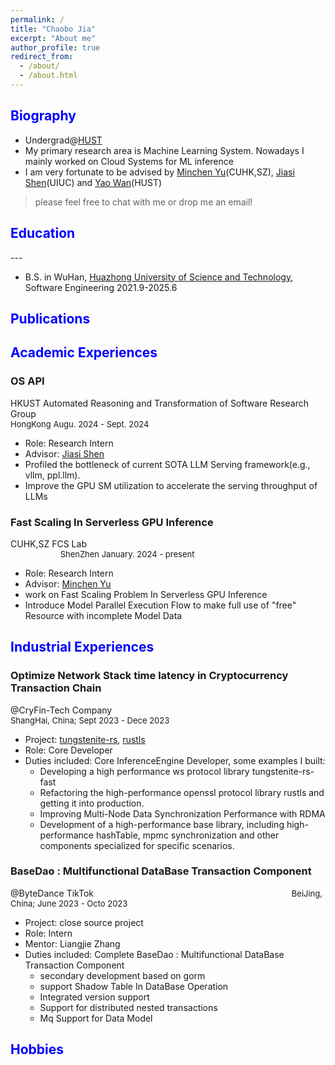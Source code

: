 ```yaml
---
permalink: /
title: "Chaobo Jia"
excerpt: "About me"
author_profile: true
redirect_from: 
  - /about/
  - /about.html
---
```


<!-- This is the front page of a website that is powered by the [academicpages template](https://github.com/academicpages/academicpages.github.io) and hosted on GitHub pages. [GitHub pages](https://pages.github.com) is a free service in which websites are built and hosted from code and data stored in a GitHub repository, automatically updating when a new commit is made to the respository. This template was forked from the [Minimal Mistakes Jekyll Theme](https://mmistakes.github.io/minimal-mistakes/) created by Michael Rose, and then extended to support the kinds of content that academics have: publications, talks, teaching, a portfolio, blog posts, and a dynamically-generated CV. You can fork [this repository](https://github.com/academicpages/academicpages.github.io) right now, modify the configuration and markdown files, add your own PDFs and other content, and have your own site for free, with no ads! An older version of this template powers my own personal website at [stuartgeiger.com](http://stuartgeiger.com), which uses [this Github repository](https://github.com/staeiou/staeiou.github.io). -->


<h2 class="col">
<font color=blue>Biography</font>
</h2>
<!-- --- -->

<!-- * 20 years old, fourth-year Undergraduate@[HUST](http://english.hust.edu.cn/) -> PhD@UMich(Ang Chen&Mosharaf Chowdhury) -->
<!-- * the elite program in the Department of Computer Science & Technology, with **GPA 3.95, rank 4th** -->
<!-- * Intern@[UIUC](http://lingming.cs.illinois.edu/index.html), about llvm fuzzing, with the guidance of Chenyuan Yang@UIUC, Lingming Zhang@UIUC -->
<!-- * Intern@[UCSD](https://people.eecs.berkeley.edu/~hao/), about LLM Serving, under the guidance of Jiangfei Duan@CUHK, Hao Zhang@UCSD -->
<!-- * I have optimized the LLVM Backend for [SenseTime](https://www.sensetime.com/)(GPU Compiler Optimization), written many high-performance neural networks operators for [Tencent](https://github.com/Tencent/ncnn) company(Inference Engine), I also have made some contributions to open source projects of [Microsoft](https://github.com/microsoft/AI-System), [Meituan](https://github.com/meituan/YOLOv6), and [Megvii](https://github.com/MegEngine/MegCC).  -->
<!-- * In addition, as the person in charge, I once led a team to complete an industry project of the deployment of object detection and pose estimation models on arm chips, which perfectly meet the high FPS demands.  -->

* Undergrad@[HUST](http://english.hust.edu.cn/) 
* My primary research area is Machine Learning System. Nowadays I mainly worked on Cloud Systems for ML inference
* I am very fortunate to be advised by [Minchen Yu](https://sds.cuhk.edu.cn/en/teacher/1246)(CUHK,SZ), [Jiasi Shen](https://shenjiasi.com/)(UIUC) and [Yao Wan](https://wanyao.me/)(HUST)

> please feel free to chat with me or drop me an email!

<!-- <h2 class="col"> -->
<!-- <font color=blue>Skills</font> -->
<!-- </h2> -->
<!-- --- -->
<!--  -->
<!-- * **AI:** LLM/CV Model Deployment -->
<!-- * **HPC:** CUDA, Intel SSE, Arm NEON, Assembly, Async Programming -->
<!-- * **Compiler:** Compiler Infra like LLVM, MLIR, Triton -->

<h2 class="col">
<font color=blue>Education</font>
</h2>
---

* B.S. in WuHan, [Huazhong University of Science and Technology](http://english.hust.edu.cn/), Software Engineering 2021.9-2025.6

<!-- * Looking for chances of Summer research experience in US or Singpore -->
<!-- * B.S. in GitHub, GitHub University, 2012 -->
<!-- * M.S. in Jekyll, GitHub University, 2014 -->
<!-- * Ph.D in Version Control Theory, GitHub University, 2018 (expected) -->

<h2 class="col">
<font color=blue>Publications</font>
</h2>

<!--<div class="section-text col-right">
<h3><a href="#" style="text-decoration: none;"><span class="emph">WhiteFox: White-box Compiler Fuzzing via Large Language Models</span> </a></h3>
</div>
<div><a href="https://arxiv.org/abs/2310.15991" style="text-decoration: none;">Under Review, xxx/xxxx’24</a></div>
Authors: Chenyuan Yang, Yinlin Deng, **Runyu Lu**, Jiayi Yao, Jiawei Liu, Reyhaneh Jabbarvand, Lingming Zhang  
(Preprint), Oct 2023, [Arxiv](https://arxiv.org/abs/2310.15991) available
-->
<!-- <br> -->


<!--<div class="section-text col-right">
<h3><a href="#" style="text-decoration: none;"><span class="emph">MuxServe: Flexible Multiplexing for Efficient Multiple LLM Serving</span> </a></h3>
</div>
<!-- <div><a href="https://arxiv.org/abs/2404.02015" style="text-decoration: none;">Under Review, xxx/xxxx’24</a></div> -->
<!--
Authors: Jiangfei Duan, **Runyu Lu**, Haojie Duanmu, Xiuhong Li, Xingcheng Zhang, Dahua Lin, Ion Stoica, Hao Zhang
<br>
*The 41st International Conference on Machine Learning (system track)* 
<br>
(ICML 2024), Vienna, Austria, [Arxiv](https://arxiv.org/abs/2404.02015) available 
-->

<h2 class="col">
<font color=blue>Academic Experiences</font>
</h2>

<div class="section-text col-right">
<h3><a href="#" style="text-decoration: none;"><span class="emph">OS API</span> </a></h3>
</div>

<div><a href="https://shenjiasi.com/group.html/" style="text-decoration: none;">HKUST Automated Reasoning and Transformation of Software Research Group</a>
<font size ="2"> &emsp; &emsp; &emsp; &emsp; &emsp; &emsp; &emsp; &emsp; &emsp; &emsp; &emsp; &emsp; &emsp; &emsp; &emsp; &emsp; &emsp; &emsp; &emsp; &emsp; &emsp; &emsp;&nbsp; &emsp; &emsp; &emsp;&emsp; &emsp; HongKong Augu. 2024 - Sept. 2024 </font>
</div>

<!-- * Role: Research Intern  -->
<!-- * Role: Role: Research Intern, **Second author**, paper already submitted to **xxxx'24**, Arxiv Available soon -->
* Role: Research Intern
* Advisor: [Jiasi Shen](https://shenjiasi.com/)
* Profiled the bottleneck of current SOTA LLM Serving framework(e.g., vllm, ppl.llm).
* Improve the GPU SM utilization to accelerate the serving throughput of LLMs
<!-- * now coding for one project about acclerating the serving throughput of LLMs. -->

<!-- 0 -->
<div class="section-text col-right">
<h3><a href="#" style="text-decoration: none;"><span class="emph">Fast Scaling In Serverless GPU Inference</span> </a></h3>
</div>

<div><a href="https://sds.cuhk.edu.cn/en/teacher/1246" style="text-decoration: none;">CUHK,SZ FCS Lab</a>
<font size ="2"> &emsp; &emsp; &emsp; &emsp; &emsp; &emsp; &emsp; &emsp; &emsp; &emsp; &emsp; &emsp; &emsp; &emsp; &emsp; &emsp; &emsp; &emsp; &emsp; &emsp; &emsp; &emsp;&nbsp; &emsp; &emsp; &emsp;&emsp; &emsp; ShenZhen January. 2024 - present </font>
</div>

<!-- * Role: Role: Research Intern, **Third author**, paper already submitted to **xxxx'24**, Arxiv Available in this [link](https://arxiv.org/abs/2310.15991) -->
* Role: Research Intern
* Advisor: [Minchen Yu](https://sds.cuhk.edu.cn/en/teacher/1246) 
* work on Fast Scaling Problem In Serverless GPU Inference
* Introduce Model Parallel Execution Flow to make full use of "free" Resource with incomplete Model Data


<!-- 1 -->
<!--
<div class="section-text col-right">
<h3><a href="#" style="text-decoration: none;"><span class="emph">Efficient</span>  Dynamic Graph Reconstruction with PagedMapping</a></h3>
</div>

<div><a href="http://grid.hust.edu.cn/" style="text-decoration: none;">HUST CGCL</a>
<font size ="2"> &emsp; &emsp; &emsp; &emsp; &emsp; &emsp; &emsp; &emsp; &emsp; &emsp; &emsp; &emsp; &emsp; &emsp; &emsp; &emsp; &emsp; &emsp; &emsp;&emsp; &emsp; &emsp; &emsp; &emsp; &emsp; WuHan, China; Oct. 2022 - June. 2023 </font>
</div>

<!-- * Role: Research Intern, **Co-first author**, paper is submitted to **xxxx'24** -->
<!--
* Role: Research Intern
* Mentor: [Hongru Gao](https://github.com/hongrugao) 
* Advisor: [Zhiyuan Shao](https://www.researchgate.net/profile/Zhiyuan-Shao), [Hai Jin](https://scholar.google.ca/citations?user=o02W0aEAAAAJ&hl=en)
* Duties included: Based on the the memory bound of graph processing SOTA algorithm, a more efficient dynamic-graph-friendly data storage format is proposed, which involves modifications to the page table operating system kernel(Linux).
* Remap the PageTable of OS Kernel to accelerate the dynamic graph processing system.
* Speed up existing SOTA algorithms by more than 10x times.
-->

<h2 class="col">
<font color=blue>Industrial Experiences</font>
</h2>

<!-- 0 -->
<div class="section-text col-right">
<h3><a href="#" style="text-decoration: none;"><span class="emph">Optimize Network Stack time latency in Cryptocurrency Transaction Chain </span></a></h3>
</div>

<div><a href="https://hpc-ai.com/" style="text-decoration: none;">@CryFin-Tech Company</a>
<font size ="2"> &emsp; &emsp; &emsp; &emsp; &emsp; &emsp; &emsp; &emsp; &emsp;&emsp; &emsp; &emsp; &emsp; &emsp; &emsp; &emsp; &emsp; &emsp; &emsp; ShangHai, China; Sept 2023 - Dece 2023</font>
</div>

* Project: [tungstenite-rs](https://github.com/snapview/tungstenite-rs), [rustls](https://github.com/rustls/rustls)
* Role: Core Developer
* Duties included: Core InferenceEngine Developer, some examples I built:
  * Developing a high performance ws protocol library tungstenite-rs-fast
  * Refactoring the high-performance openssl protocol library rustls and getting it into production.
  * Improving Multi-Node Data Synchronization Performance with RDMA
  * Development of a high-performance base library, including high-performance hashTable, mpmc synchronization and other components specialized for specific scenarios.

<!-- 1 -->
<div class="section-text col-right">
<h3><a href="#" style="text-decoration: none;"><span class="emph">BaseDao : Multifunctional DataBase Transaction Component </span></a></h3>
</div>

<div><a href="https://www.bytedance.com/en/" style="text-decoration: none;">@ByteDance TikTok</a>
<font size ="2"> &emsp; &emsp; &emsp; &emsp; &emsp; &emsp; &emsp; &emsp; &emsp;&emsp; &emsp; &emsp; &emsp; &emsp; &emsp; &emsp; &emsp; &emsp; &emsp; BeiJing, China; June 2023 - Octo 2023</font>
</div>

* Project: close source project
* Role: Intern
* Mentor: Liangjie Zhang
* Duties included: Complete BaseDao : Multifunctional DataBase Transaction Component
  * secondary development based on gorm
  * support Shadow Table In DataBase Operation
  * Integrated version support
  * Support for distributed nested transactions
  * Mq Support for Data Model

<!--
<div class="section-text col-right">
<h3><a href="#" style="text-decoration: none;"><span class="emph">Develop High</span> Performance Neural Network Inference Engine</a></h3>
</div>

<!-- 2 -->
<!--
<div><a href="https://www.tencent.com/en-us/" style="text-decoration: none;">@Tencent Company</a>
<font size ="2"> &emsp; &emsp; &emsp; &emsp; &emsp; &emsp; &emsp; &emsp; &emsp; &emsp; &emsp; &emsp; &emsp; &emsp; &emsp; &emsp;&nbsp;&emsp; &emsp;&emsp;&nbsp;&emsp; &emsp;&emsp;ShenZhen, China; June 2022 - Nov. 2022 </font>
</div>

* Project: [ncnn](https://github.com/Tencent/ncnn), an open source project with **18k+** stars in Github
* Role: Top15 committer(util `Nov.2022`) of 269 committers in total
* Mentor: [nihui](https://github.com/nihui)(*with Github **6k** followers*), and she's cute :)
* Duties included: Write and Optimize(such as SIMD) operators for ncnn, mainly aligned with pytorch, some examples I built:
  * [GridSample](https://github.com/Tencent/ncnn/pull/4288): Given an input and a flow-field grid, computes the output using input values and pixel locations from grid.
      * To be noted, the PNNX of ncnn, a new `PyTorch Neural Network eXchange`, draw on the design concept of `MLIR`
  * [GELU](https://github.com/Tencent/ncnn/pull/4144): Implement `sse/avx/avx512` version of gelu, with a fast version of `erfc`.

<!-- 3 -->
<!-- <div class="section-text col-right"> -->
<!-- <h3><a href="#" style="text-decoration: none;"><span class="emph">Deploy</span> High-FPS AI Models on Arm Chips</a></h3> -->
<!-- </div> -->
<!--  -->
<!-- <div><a href="https://en.fiberhome.com/" style="text-decoration: none;"> @FiberHome Telecommunication Company</a> -->
<!-- <font size ="2"> &emsp; &emsp; &emsp; &emsp; &emsp; &nbsp; WuHan, China; April 2021 - June.2021</font> -->
<!-- </div> -->
<!--  -->
<!-- > Establish a team of 7 undergraduate, 1 postgraduate in total for This Project. -->
<!--  -->
<!-- * Role: **Leader** @ [Dian.AI](https://dian.org.cn/) -->
<!-- * Mentor: [Yayu Gao](https://scholar.google.com.hk/citations?user=o42amRcAAAAJ) -->
<!-- * Mentor of AI Group: [Xinggang Wang](https://scholar.google.com/citations?user=qNCTLV0AAAAJ&hl=en) -->
<!-- * Duties included: As the project leader  -->
  <!-- - Arm CPU/20FPS/ Snapdragon 870 -->
  <!-- - YOLOX/Lite-HRNet -->
  <!-- - pattern match algorithm/Hungarian Algorithm -->

<!-- 2
<div class="section-text col-right">
<h3><a href="#" style="text-decoration: none;"><span class="emph">Explore</span> Backdoor Attack on Transformer Models</a></h3>
</div>

<div><a href="https://mathcenter.hust.edu.cn/Research_Groups/John_Hopcroft_Lab_for_Data_Science.htm" style="text-decoration: none;">John Hopcroft Lab for Data Science</a>
<font size ="2"> &emsp; &emsp; &emsp; &emsp; &emsp; &emsp; &emsp; &emsp; &emsp; &emsp; WuHan, China; April. 2022 - Augu.2023 </font>
</div>

* Role: Research Intern
* Mentor: [Kun He](https://scholar.google.com/citations?user=YTQnGJsAAAAJ&hl=en)
* Duties included:  Research the model security of classic classification models such as ViT and DeiT, with a focus on black-box attacks. -->

<!-- <h2 class="col">
<font color=blue>Honors</font>
</h2>

* Tencent Scholarship (2023)
* Huawei "Intelligent Base" Scholarship (2022)

* Science and Technology Innovation Scholarship(2022), School of Computer Science and Technology, HUST
* Academic Excellence Scholarship(2021), School of Computer Science and Technology, HUST
* Academic Excellence Scholarship(2020), School of Computer Science and Technology, HUST -->

<!-- ### to be completed  -->

<h2 class="col">
<font color=blue>Hobbies</font>
</h2>

<!-- * Football, crazy fan of Lionel Messi, [FC Barcelona](https://www.fcbarcelona.com/en/), and Argentina National Team.
* F1, crazy fan of Charles Leclerc(racing in Formula One for Scuderia Ferrari), Guanyu Zhou(a Chinese racing driver who currently competes in Formula One for Stake F1 Team Kick Sauber). -->
